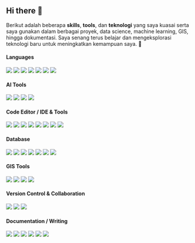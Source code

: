 ## Hi there 👋

Berikut adalah beberapa **skills**, **tools**, dan **teknologi** yang saya kuasai serta saya gunakan dalam berbagai proyek, data science, machine learning, GIS, hingga dokumentasi. Saya senang terus belajar dan mengeksplorasi teknologi baru untuk meningkatkan kemampuan saya. 🚀

#### Languages

<p align="left">
  <!-- Python -->
  <img src="https://img.shields.io/badge/Python-FFD43B?style=for-the-badge&logo=python&logoColor=blue" />
  
  <!-- JavaScript -->
  <img src="https://img.shields.io/badge/JavaScript-323330?style=for-the-badge&logo=javascript&logoColor=F7DF1E" />
  
  <!-- R -->
  <img src="https://img.shields.io/badge/R-276DC3?style=for-the-badge&logo=r&logoColor=white" />
  
  <!-- C++ -->
  <img src="https://img.shields.io/badge/C%2B%2B-00599C?style=for-the-badge&logo=c%2B%2B&logoColor=white" />
  
  <!-- SQL (generic using SQLite logo) -->
  <img src="https://img.shields.io/badge/SQL-003B57?style=for-the-badge&logo=sqlite&logoColor=white" />
  
  <!-- NoSQL (using MongoDB logo as common NoSQL representative) -->
  <img src="https://img.shields.io/badge/NoSQL-47A248?style=for-the-badge&logo=mongodb&logoColor=white" />
  
  <!-- JSON -->
  <img src="https://img.shields.io/badge/JSON-000000?style=for-the-badge&logo=json&logoColor=white" />
</p>

#### AI Tools

<p align="left">
  <!-- GitHub Copilot -->
  <img src="https://img.shields.io/badge/GitHub_Copilot-181717?style=for-the-badge&logo=github&logoColor=white" />
  
  <!-- ChatGPT -->
  <img src="https://img.shields.io/badge/ChatGPT-10A37F?style=for-the-badge&logo=openai&logoColor=white" />
  
  <!-- Gemini (Google AI / formerly Bard) -->
  <img src="https://img.shields.io/badge/Gemini-4285F4?style=for-the-badge&logo=google&logoColor=white" />
  
  <!-- Claude (Anthropic) -->
  <img src="https://img.shields.io/badge/Claude-FFD700?style=for-the-badge&logo=anthropic&logoColor=black" />
</p>


#### Code Editor / IDE & Tools

<p align="left">
  <!-- VS Code -->
  <img src="https://img.shields.io/badge/VSCode-007ACC?style=for-the-badge&logo=visualstudiocode&logoColor=white" />

  <!-- Jupyter Notebook -->
  <img src="https://img.shields.io/badge/Jupyter-F37626?style=for-the-badge&logo=jupyter&logoColor=white" />
  
  <!-- Google Colab -->
  <img src="https://img.shields.io/badge/Google_Colab-F9AB00?style=for-the-badge&logo=googlecolab&logoColor=white" />
  
  <!-- R -->
  <img src="https://img.shields.io/badge/R-276DC3?style=for-the-badge&logo=r&logoColor=white" />
  
  <!-- RStudio -->
  <img src="https://img.shields.io/badge/RStudio-75AADB?style=for-the-badge&logo=rstudio&logoColor=white" />
  
  <!-- DBeaver -->
  <img src="https://img.shields.io/badge/dbeaver-382923?style=for-the-badge&logo=dbeaver&logoColor=white" />
  
  <!-- Terminal -->
  <img src="https://img.shields.io/badge/Terminal-000000?style=for-the-badge&logo=gnubash&logoColor=white" />
  
  <!-- Matlab -->
  <img src="https://img.shields.io/badge/MATLAB-0076A8?style=for-the-badge&logo=mathworks&logoColor=white" />
</p>


#### Database

<p align="left">
  <!-- MySQL -->
  <img src="https://img.shields.io/badge/MySQL-4479A1?style=for-the-badge&logo=mysql&logoColor=white" />
  
  <!-- PostgreSQL -->
  <img src="https://img.shields.io/badge/PostgreSQL-336791?style=for-the-badge&logo=postgresql&logoColor=white" />
  
  <!-- MongoDB -->
  <img src="https://img.shields.io/badge/MongoDB-47A248?style=for-the-badge&logo=mongodb&logoColor=white" />
  
  <!-- SQLite -->
  <img src="https://img.shields.io/badge/SQLite-003B57?style=for-the-badge&logo=sqlite&logoColor=white" />
  
  <!-- phpMyAdmin -->
  <img src="https://img.shields.io/badge/phpMyAdmin-6C78AF?style=for-the-badge&logo=php&logoColor=white" />
  
  <!-- DBeaver -->
  <img src="https://img.shields.io/badge/dbeaver-382923?style=for-the-badge&logo=dbeaver&logoColor=white" />
  
  <!-- pgAdmin -->
  <img src="https://img.shields.io/badge/pgAdmin4-336791?style=for-the-badge&logo=databricks&logoColor=white" />
</p>

#### GIS Tools

<p align="left">
  <!-- QGIS -->
  <img src="https://img.shields.io/badge/QGIS-589632?style=for-the-badge&logo=qgis&logoColor=white" />
  
  <!-- PostGIS -->
  <img src="https://img.shields.io/badge/PostGIS-336791?style=for-the-badge&logo=postgresql&logoColor=white" />
  
  <!-- Leaflet -->
  <img src="https://img.shields.io/badge/Leaflet-199900?style=for-the-badge&logo=leaflet&logoColor=white" />
  
  <!-- OpenStreetMap -->
  <img src="https://img.shields.io/badge/OpenStreetMap-7EBC6F?style=for-the-badge&logo=openstreetmap&logoColor=white" />
</p>

#### Version Control & Collaboration

<p align="left">
  <!-- Git -->
  <img src="https://img.shields.io/badge/Git-E44C30?style=for-the-badge&logo=git&logoColor=white" />
  
  <!-- GitHub -->
  <img src="https://img.shields.io/badge/GitHub-181717?style=for-the-badge&logo=github&logoColor=white" />
  
  <!-- GitLab -->
  <img src="https://img.shields.io/badge/GitLab-FC6D26?style=for-the-badge&logo=gitlab&logoColor=white" />
</p>

#### Documentation / Writing

<p align="left">
  <!-- Markdown -->
  <img src="https://img.shields.io/badge/Markdown-000000?style=for-the-badge&logo=markdown&logoColor=white" />
  
  <!-- LaTeX -->
  <img src="https://img.shields.io/badge/LaTeX-47A141?style=for-the-badge&logo=latex&logoColor=white" />
  
  <!-- Notion -->
  <img src="https://img.shields.io/badge/Notion-000000?style=for-the-badge&logo=notion&logoColor=white" />
  
  <!-- Overleaf -->
  <img src="https://img.shields.io/badge/Overleaf-47A141?style=for-the-badge&logo=overleaf&logoColor=white" />
  
  <!-- Microsoft 365 -->
  <img src="https://img.shields.io/badge/Microsoft_365-D83B01?style=for-the-badge&logo=microsoft&logoColor=white" />
  
  <!-- Google Workspace -->
  <img src="https://img.shields.io/badge/Google_Workspace-4285F4?style=for-the-badge&logo=googleworkspace&logoColor=white" />
</p>

